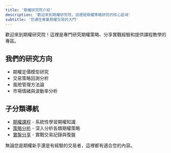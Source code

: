 ```yaml
---
title: '期權研究院介紹'
description: '歡迎來到期權研究院，這裡是期權策略研究的核心區域'
subtitle: '您通往專業期權交易的大門'
---
```


歡迎來到期權研究院！這裡是專門研究期權策略、分享實戰經驗和提供課程教學的專區。

## 我們的研究方向

- 期權定價模型研究
- 交易策略回測分析
- 風險管理方法論
- 市場情緒與波動率分析

## 子分類導航

- [期權課程](/zh-tw/categories/options/course) - 系統性學習期權知識
- [策略分析](/zh-tw/categories/options/strategy) - 深入分析各類期權策略
- [實盤分享](/zh-tw/categories/options/trading-journal) - 實戰交易記錄與復盤

無論您是期權新手還是有經驗的交易者，這裡都有適合您的內容。
